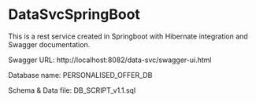 # DataSvcSpringBoot

This is a rest service created in Springboot with Hibernate integration and Swagger documentation.

Swagger URL:
http://localhost:8082/data-svc/swagger-ui.html

Database name: PERSONALISED_OFFER_DB

Schema & Data file: DB_SCRIPT_v1.1.sql
